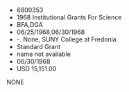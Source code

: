 * 6800353
* 1968 Institutional Grants For Science
* BFA,DGA
* 06/25/1968,06/30/1968
* -. None, SUNY College at Fredonia
* Standard Grant
*   name not available
* 06/30/1968
* USD 15,151.00

NONE